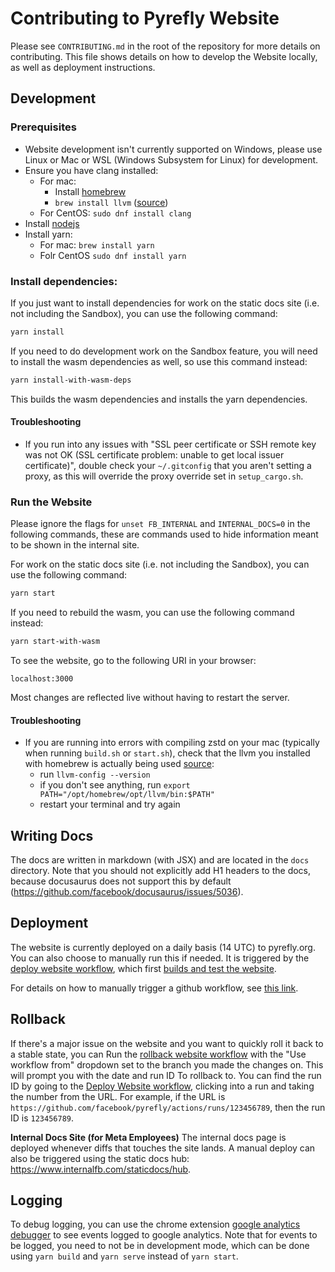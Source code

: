 # Contributing to Pyrefly Website

Please see `CONTRIBUTING.md` in the root of the repository for more details on contributing.
This file shows details on how to develop the Website locally, as well as deployment instructions.

## Development

### Prerequisites

- Website development isn't currently supported on Windows, please use Linux or Mac or WSL (Windows Subsystem for Linux) for development.
- Ensure you have clang installed:
    - For mac:
        - Install [homebrew](https://brew.sh/`)
        - `brew install llvm` ([source](https://github.com/briansmith/ring/issues/1824))
    - For CentOS: `sudo dnf install clang`
- Install [nodejs](https://nodejs.org/en/download)
- Install yarn:
    - For mac: `brew install yarn`
    - Folr CentOS `sudo dnf install yarn`

### Install dependencies:

If you just want to install dependencies for work on the static docs site (i.e. not including the Sandbox), you can use the following command:

```bash
yarn install
```

If you need to do development work on the Sandbox feature, you will need to install the wasm dependencies as well, so use this command instead:

```bash
yarn install-with-wasm-deps
```

This builds the wasm dependencies and installs the yarn dependencies.

#### Troubleshooting

- If you run into any issues with "SSL peer certificate or SSH remote key was not OK (SSL certificate problem: unable to get local issuer certificate)", double check your `~/.gitconfig` that you aren't setting a proxy, as this will override the proxy override set in `setup_cargo.sh`.

### Run the Website

Please ignore the flags for `unset FB_INTERNAL` and `INTERNAL_DOCS=0` in the following commands, these are commands used to hide information meant to be shown in the internal site.

For work on the static docs site (i.e. not including the Sandbox), you can use the following command:

```bash
yarn start
```

If you need to rebuild the wasm, you can use the following command instead:

```bash
yarn start-with-wasm
```

To see the website, go to the following URI in your browser:

```
localhost:3000
```

Most changes are reflected live without having to restart the server.

#### Troubleshooting

- If you are running into errors with compiling zstd on your mac (typically when running `build.sh` or `start.sh`), check that the llvm you installed with homebrew is actually being used [source](https://github.com/briansmith/ring/issues/1824#issuecomment-2059955073):
    - run `llvm-config --version`
    - if you don't see anything, run `export PATH="/opt/homebrew/opt/llvm/bin:$PATH"`
    - restart your terminal and try again

## Writing Docs

The docs are written in markdown (with JSX) and are located in the `docs` directory. Note that you should not explicitly add H1 headers to the docs, because docusaurus does not support this by default (https://github.com/facebook/docusaurus/issues/5036).

## Deployment

The website is currently deployed on a daily basis (14 UTC) to pyrefly.org. You can also choose to manually run this if needed.
It is triggered by the [deploy website workflow](https://github.com/facebook/pyrefly/actions/workflows/deploy_website.yml), which first [builds and test the website](https://github.com/facebook/pyrefly/actions/workflows/build_and_test_website.yml).

For details on how to manually trigger a github workflow, see [this link](https://docs.github.com/en/actions/managing-workflow-runs-and-deployments/managing-workflow-runs/manually-running-a-workflow).

## Rollback

If there's a major issue on the website and you want to quickly roll it back to a stable state, you can Run the [rollback website workflow](https://github.com/facebook/pyrefly/actions/workflows/rollback_website.yml) with the "Use workflow from" dropdown set to the branch you made the changes on. This will prompt you with the date and run ID To rollback to. You can find the run ID by going to the [Deploy Website workflow](https://github.com/facebook/pyrefly/actions/workflows/deploy_website.yml), clicking into a run and taking the number from the URL. For example, if the URL is `https://github.com/facebook/pyrefly/actions/runs/123456789`, then the run ID is `123456789`.

**Internal Docs Site (for Meta Employees)**
The internal docs page is deployed whenever diffs that touches the site lands. A manual deploy can also be triggered using the static docs hub: https://www.internalfb.com/staticdocs/hub.

## Logging

To debug logging, you can use the chrome extension [google analytics debugger](https://chromewebstore.google.com/detail/google-analytics-debugger/jnkmfdileelhofjcijamephohjechhna) to see events logged to google analytics. Note that for events to be logged, you need to not be in development mode, which can be done using `yarn build` and
`yarn serve` instead of `yarn start`.
